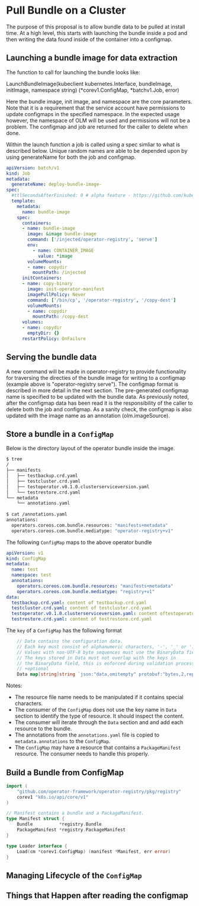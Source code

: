 # Pull Bundle on a Cluster

The purpose of this proposal is to allow bundle data to be pulled at install time. At a high level, this starts with launching the bundle inside a pod and then writing the data found inside of the container into a configmap.

## Launching a bundle image for data extraction

The function to call for launching the bundle looks like:

LaunchBundleImage(kubeclient kubernetes.Interface, bundleImage, initImage, namespace string) (*corev1.ConfigMap, *batchv1.Job, error)

Here the bundle image, init image, and namespace are the core parameters. Note that it is a requirement that the service account have permissions to update configmaps in the specified namespace. In the expected usage however, the namespace of OLM will be used and permissions will not be a problem. The configmap and job are returned for the caller to delete when done.

Within the launch function a job is called using a spec simliar to what is described below. Unique random names are able to be depended upon by using generateName for both the job and configmap.

```yaml
apiVersion: batch/v1
kind: Job
metadata:
  generateName: deploy-bundle-image-
spec:
  #ttlSecondsAfterFinished: 0 # alpha feature - https://github.com/kubernetes/enhancements/issues/592, https://github.com/kubernetes/kubernetes/pull/82082
  template:
    metadata:
      name: bundle-image
    spec:
      containers:
      - name: bundle-image
        image: &image bundle-image
        command: ['/injected/operator-registry', 'serve']
        env:
          - name: CONTAINER_IMAGE
            value: *image
        volumeMounts:
        - name: copydir
          mountPath: /injected
      initContainers:
      - name: copy-binary
        image: init-operator-manifest
        imagePullPolicy: Never
        command: ['/bin/cp', '/operator-registry', '/copy-dest']
        volumeMounts:
        - name: copydir
          mountPath: /copy-dest
      volumes:
      - name: copydir
        emptyDir: {}
      restartPolicy: OnFailure
```

## Serving the bundle data

A new command will be made in operator-registry to provide functionality for traversing the directies of the bundle image for writing to a configmap (example above is "operator-registry serve"). The configmap format is described in more detail in the next section. The pre-generated configmap name is specified to be updated with the bundle data. As previously noted, after the configmap data has been read it is the responsibility of the caller to delete both the job and configmap. As a sanity check, the configmap is also updated with the image name as an annotation (olm.imageSource).

## Store a bundle in a `ConfigMap`
Below is the directory layout of the operator bundle inside the image.
```bash
$ tree
/
├── manifests
│   ├── testbackup.crd.yaml
│   ├── testcluster.crd.yaml
│   ├── testoperator.v0.1.0.clusterserviceversion.yaml
│   └── testrestore.crd.yaml
└── metadata
    └── annotations.yaml
    
$ cat /annotations.yaml
annotations:
  operators.coreos.com.bundle.resources: "manifests+metadata"
  operators.coreos.com.bundle.mediatype: "operator-registry+v1"
```

The following `ConfigMap` maps to the above operator bundle
```yaml
apiVersion: v1
kind: ConfigMap
metadata:
  name: test
  namespace: test
  annotations:
    operators.coreos.com.bundle.resources: "manifests+metadata"
    operators.coreos.com.bundle.mediatype: "registry+v1"
data:
  testbackup.crd.yaml: content of testbackup.crd.yaml
  testcluster.crd.yaml: content of testcluster.crd.yaml
  testoperator.v0.1.0.clusterserviceversion.yaml: content oftestoperator.v0.1.0.clusterserviceversion.yaml
  testrestore.crd.yaml: content of testrestore.crd.yaml
```

The `key` of a `ConfigMap` has the following format
```go
	// Data contains the configuration data.
	// Each key must consist of alphanumeric characters, '-', '_' or '.'.
	// Values with non-UTF-8 byte sequences must use the BinaryData field.
	// The keys stored in Data must not overlap with the keys in
	// the BinaryData field, this is enforced during validation process.
	// +optional
	Data map[string]string `json:"data,omitempty" protobuf:"bytes,2,rep,name=data"`
```

Notes:
* The resource file name needs to be manipulated if it contains special characters.
* The consumer of the `ConfigMap` does not use the key name in `Data` section to identify the type of resource. It should inspect the content.
* The consumer will iterate through the `Data` section and and add each resource to the bundle.
* The annotations from the `annotations.yaml` file is copied to `metadata.annotations` to the `ConfigMap`.
* The `ConfigMap` may have a resource that contains a `PackageManifest` resource. The consumer needs to handle this properly.


## Build a Bundle from ConfigMap
```go
import (
	"github.com/operator-framework/operator-registry/pkg/registry"
	corev1 "k8s.io/api/core/v1"
)

// Manifest contains a bundle and a PackageManifest.
type Manifest struct {
	Bundle          *registry.Bundle
	PackageManifest *registry.PackageManifest
}

type Loader interface {
	Load(cm *corev1.ConfigMap) (manifest *Manifest, err error)
}
```

## Managing Lifecycle of the `ConfigMap`

## Things that Happen after reading the configmap



